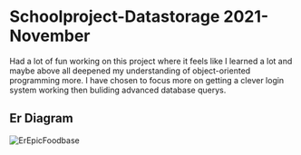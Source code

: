 # Schoolproject-Datastorage 2021-November

Had a lot of fun working on this project where it feels like I learned a lot and maybe above all deepened my understanding of object-oriented programming more. I have chosen to focus more on getting a clever login system working then buliding advanced database querys.

## Er Diagram
![ErEpicFoodbase](https://user-images.githubusercontent.com/89383163/142624799-0caabfce-a6e3-41d1-9849-9b1b1c2885ce.png)
